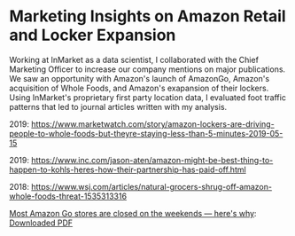 # Marketing Insights on Amazon Retail and Locker Expansion

Working at InMarket as a data scientist, I collaborated with the Chief Marketing Officer to increase our company mentions on major publications. We saw an opportunity with Amazon's launch of AmazonGo, Amazon's acquisition of Whole Foods, and Amazon's exapansion of their lockers. Using InMarket's proprietary first party location data, I evaluated foot traffic patterns that led to journal articles written with my analysis.

2019: https://www.marketwatch.com/story/amazon-lockers-are-driving-people-to-whole-foods-but-theyre-staying-less-than-5-minutes-2019-05-15

2019: https://www.inc.com/jason-aten/amazon-might-be-best-thing-to-happen-to-kohls-heres-how-their-partnership-has-paid-off.html

2018: https://www.wsj.com/articles/natural-grocers-shrug-off-amazon-whole-foods-threat-1535313316

[Most Amazon Go stores are closed on the weekends — here's why](https://www.businessinsider.com/amazon-go-stores-close-on-weekends-2018-10): [Downloaded PDF](businessinsider-amazon-go.pdf)


